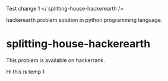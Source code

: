 Test change 1
</ splitting-house-hackerearth />

hackerearth problem solution in python programming language.



# splitting-house-hackerearth

This problem is available on hackerrank.

Hi this is temp 1

